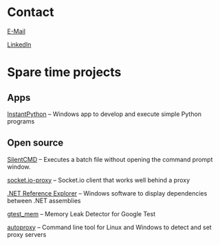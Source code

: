 &nbsp;

# Contact
[E-Mail](https://kontactr.com/form-page/714c6aeeea74d6b)

[LinkedIn](https://www.linkedin.com/in/stephanbrenner)

# Spare time projects

## Apps
[InstantPython](https://www.microsoft.com/en-us/p/instantpython/9wzdncrdc1w5) &#8211; Windows app to develop and execute simple Python programs

## Open source

[SilentCMD](https://github.com/stbrenner/SilentCMD) &#8211; Executes a batch file without opening the command prompt window.

[socket.io-proxy](https://github.com/stbrenner/socket.io-proxy) &#8211; Socket.io client that works well behind a proxy

[.NET Reference Explorer](https://github.com/stbrenner/RefExplorer) &#8211; Windows software to display dependencies between .NET assemblies

[gtest_mem](https://github.com/stbrenner/gtest_mem) &#8211; Memory Leak Detector for Google Test

[autoproxy](https://github.com/stbrenner/autoproxy) &#8211; Command line tool for Linux and Windows to detect and set proxy servers

<br><br><br><br><br>
